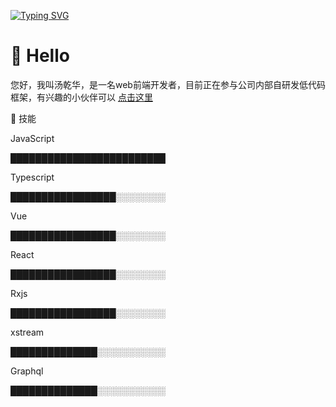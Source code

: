[![Typing SVG](http://readme-typing-svg.herokuapp.com?color=%234B3BF7&lines=%E6%82%A8%E5%A5%BD%EF%BC%8C%E6%88%91%E5%8F%AB%E6%B1%A4%E4%B9%BE%E5%8D%8E)](https://git.io/typing-svg)

#  🙋 Hello
您好，我叫汤乾华，是一名web前端开发者，目前正在参与公司内部自研发低代码框架，有兴趣的小伙伴可以 [点击这里](https://www.zhipin.com/job_detail/331faf6113aaa0d81nF-3dm6EFFY.html?ka=search_list_jname_4_blank&lid=5hh8OJeqs5V.search.4&securityId=oYDWuBiBfrSoV-413yOyyLBgoU96Ld2YJqV9rZaCNfvQU1YMxrvHuYg7bY0o2IOWmRuzQtfvX-JePTZRz7Ss7F0z1_BqIN1tR3lZnHnSAst558qb8g%7E%7E)

🔧 技能

JavaScript

█████████████████████████

Typescript

█████████████████░░░░░░░░


Vue

█████████████████░░░░░░░░

React

█████████████████░░░░░░░░

Rxjs

█████████████████░░░░░░░░

xstream

██████████████░░░░░░░░░░░

Graphql

██████████████░░░░░░░░░░░
